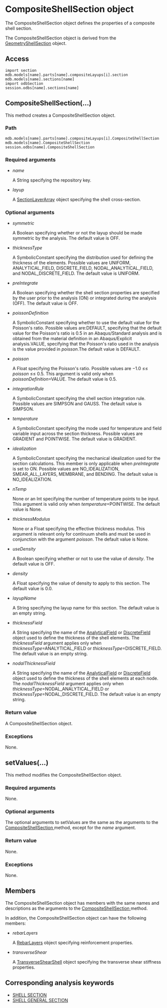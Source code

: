 # CompositeShellSection object

The CompositeShellSection object defines the properties of a composite shell section.

The CompositeShellSection object is derived from the [GeometryShellSection](https://help.3ds.com/2022/english/DSSIMULIA_Established/SIMACAEKERRefMap/simaker-c-geometryshellsectionpyc.htm?ContextScope=all) object.

## Access

```
import section
mdb.models[name].parts[name].compositeLayups[i].section
mdb.models[name].sections[name]
import odbSection
session.odbs[name].sections[name]
```

## CompositeShellSection(...)



This method creates a CompositeShellSection object.



### Path

```
mdb.models[name].parts[name].compositeLayups[i].CompositeShellSection
mdb.models[name].CompositeShellSection
session.odbs[name].CompositeShellSection
```

### Required arguments

- *name*

  A String specifying the repository key.

- *layup*

  A [SectionLayerArray](https://help.3ds.com/2022/English/DSSIMULIA_Established/SIMACAEKERRefMap/simaker-c-sectionlayerpyc.htm?ContextScope=all) object specifying the shell cross-section.

### Optional arguments

- *symmetric*

  A Boolean specifying whether or not the layup should be made symmetric by the analysis. The default value is OFF.

- *thicknessType*

  A SymbolicConstant specifying the distribution used for defining the thickness of the elements. Possible values are UNIFORM, ANALYTICAL_FIELD, DISCRETE_FIELD, NODAL_ANALYTICAL_FIELD, and NODAL_DISCRETE_FIELD. The default value is UNIFORM.

- *preIntegrate*

  A Boolean specifying whether the shell section properties are specified by the user prior to the analysis (ON) or integrated during the analysis (OFF). The default value is OFF.

- *poissonDefinition*

  A SymbolicConstant specifying whether to use the default value for the Poisson's ratio. Possible values are:DEFAULT, specifying that the default value for the Poisson's ratio is 0.5 in an Abaqus/Standard analysis and is obtained from the material definition in an Abaqus/Explicit analysis.VALUE, specifying that the Poisson's ratio used in the analysis is the value provided in *poisson*.The default value is DEFAULT.

- *poisson*

  A Float specifying the Poisson's ratio. Possible values are −1.0 ≤≤ *poisson* ≤≤ 0.5. This argument is valid only when *poissonDefinition*=VALUE. The default value is 0.5.

- *integrationRule*

  A SymbolicConstant specifying the shell section integration rule. Possible values are SIMPSON and GAUSS. The default value is SIMPSON.

- *temperature*

  A SymbolicConstant specifying the mode used for temperature and field variable input across the section thickness. Possible values are GRADIENT and POINTWISE. The default value is GRADIENT.

- *idealization*

  A SymbolicConstant specifying the mechanical idealization used for the section calculations. This member is only applicable when *preIntegrate* is set to ON. Possible values are NO_IDEALIZATION, SMEAR_ALL_LAYERS, MEMBRANE, and BENDING. The default value is NO_IDEALIZATION.

- *nTemp*

  None or an Int specifying the number of temperature points to be input. This argument is valid only when *temperature*=POINTWISE. The default value is None.

- *thicknessModulus*

  None or a Float specifying the effective thickness modulus. This argument is relevant only for continuum shells and must be used in conjunction with the argument *poisson*. The default value is None.

- *useDensity*

  A Boolean specifying whether or not to use the value of *density*. The default value is OFF.

- *density*

  A Float specifying the value of density to apply to this section. The default value is 0.0.

- *layupName*

  A String specifying the layup name for this section. The default value is an empty string.

- *thicknessField*

  A String specifying the name of the [AnalyticalField](https://help.3ds.com/2022/English/DSSIMULIA_Established/SIMACAEKERRefMap/simaker-c-analyticalfieldpyc.htm?ContextScope=all) or [DiscreteField](https://help.3ds.com/2022/English/DSSIMULIA_Established/SIMACAEKERRefMap/simaker-c-discretefieldpyc.htm?ContextScope=all) object used to define the thickness of the shell elements. The *thicknessField* argument applies only when *thicknessType*=ANALYTICAL_FIELD or *thicknessType*=DISCRETE_FIELD. The default value is an empty string.

- *nodalThicknessField*

  A String specifying the name of the [AnalyticalField](https://help.3ds.com/2022/English/DSSIMULIA_Established/SIMACAEKERRefMap/simaker-c-analyticalfieldpyc.htm?ContextScope=all) or [DiscreteField](https://help.3ds.com/2022/English/DSSIMULIA_Established/SIMACAEKERRefMap/simaker-c-discretefieldpyc.htm?ContextScope=all) object used to define the thickness of the shell elements at each node. The *nodalThicknessField* argument applies only when *thicknessType*=NODAL_ANALYTICAL_FIELD or *thicknessType*=NODAL_DISCRETE_FIELD. The default value is an empty string.

### Return value

A CompositeShellSection object.

### Exceptions

None.



## setValues(...)



This method modifies the CompositeShellSection object.



### Required arguments

None.

### Optional arguments

The optional arguments to setValues are the same as the arguments to the [CompositeShellSection ](https://help.3ds.com/2022/English/DSSIMULIA_Established/SIMACAEKERRefMap/simaker-c-compositeshellsectionpyc.htm?ContextScope=all#simaker-compositeshellsectioncompositeshellsectionpyc)method, except for the *name* argument.

### Return value

None.

### Exceptions

None.



## Members

The CompositeShellSection object has members with the same names and descriptions as the arguments to the [CompositeShellSection ](https://help.3ds.com/2022/English/DSSIMULIA_Established/SIMACAEKERRefMap/simaker-c-compositeshellsectionpyc.htm?ContextScope=all#simaker-compositeshellsectioncompositeshellsectionpyc)method.

In addition, the CompositeShellSection object can have the following members:

- *rebarLayers*

  A [RebarLayers](https://help.3ds.com/2022/English/DSSIMULIA_Established/SIMACAEKERRefMap/simaker-c-rebarlayerspyc.htm?ContextScope=all) object specifying reinforcement properties.

- *transverseShear*

  A [TransverseShearShell](https://help.3ds.com/2022/English/DSSIMULIA_Established/SIMACAEKERRefMap/simaker-c-transverseshearshellpyc.htm?ContextScope=all) object specifying the transverse shear stiffness properties.



## Corresponding analysis keywords

- [SHELL SECTION](https://help.3ds.com/2022/English/DSSIMULIA_Established/SIMACAEKEYRefMap/simakey-r-shellsection.htm?ContextScope=all#simakey-r-shellsection)
- [SHELL GENERAL SECTION](https://help.3ds.com/2022/English/DSSIMULIA_Established/SIMACAEKEYRefMap/simakey-r-shellgeneralsection.htm?ContextScope=all#simakey-r-shellgeneralsection)